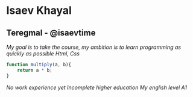 # Isaev Khayal

## Teregmal - @isaevtime

*My goal is to take the course, my ambition is to learn programming as quickly as possible*
*Html, Css*
```javascript
function multiply(a, b){
    return a * b;
}
```
*No work experience yet*
*Incomplete higher education*
*My english level A1*